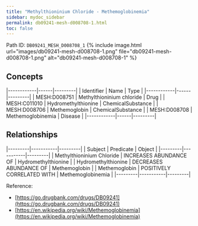 ```yaml
---
title: "Methylthioninium Chloride - Methemoglobinemia"
sidebar: mydoc_sidebar
permalink: db09241-mesh-d008708-1.html
toc: false 
---
```



Path ID: `DB09241_MESH_D008708_1`
{% include image.html url="images/db09241-mesh-d008708-1.png" file="db09241-mesh-d008708-1.png" alt="db09241-mesh-d008708-1" %}

## Concepts

|------------|------|---------|
| Identifier | Name | Type    |
|------------|------|---------|
| MESH:D008751 | Methylthioninium chloride | Drug |
| MESH:C011010 | Hydromethylthionine | ChemicalSubstance |
| MESH:D008706 | Methemoglobin | ChemicalSubstance |
| MESH:D008708 | Methemoglobinemia | Disease |
|------------|------|---------|

## Relationships

|---------|-----------|---------|
| Subject | Predicate | Object  |
|---------|-----------|---------|
| Methylthioninium Chloride | INCREASES ABUNDANCE OF | Hydromethylthionine |
| Hydromethylthionine | DECREASES ABUNDANCE OF | Methemoglobin |
| Methemoglobin | POSITIVELY CORRELATED WITH | Methemoglobinemia |
|---------|-----------|---------|

Reference: 
  - [https://go.drugbank.com/drugs/DB09241](https://go.drugbank.com/drugs/DB09241)
  - [https://en.wikipedia.org/wiki/Methemoglobinemia](https://en.wikipedia.org/wiki/Methemoglobinemia)
